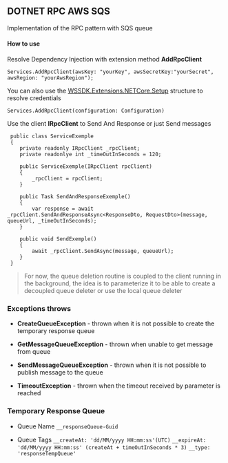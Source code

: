 ## DOTNET RPC AWS SQS
Implementation of the RPC pattern with SQS queue

#### How to use
Resolve Dependency Injection with extension method **AddRpcClient**
```dotnet
Services.AddRpcClient(awsKey: "yourKey", awsSecretKey:"yourSecret", awsRegion: "yourAwsRegion");
```

You can also use the [WSSDK.Extensions.NETCore.Setup](https://docs.aws.amazon.com/sdk-for-net/v3/developer-guide/net-dg-config-netcore.html) structure to resolve credentials
```dotnet
Services.AddRpcClient(configuration: Configuration)
```

Use the client **IRpcClient** to Send And Response or just Send messages

```dotnet
 public class ServiceExemple
 {
    private readonly IRpcClient _rpcClient;
    private readonlye int _timeOutInSeconds = 120;

    public ServiceExemple(IRpcClient rpcClient)
    {
        _rpcClient = rpcClient;
    }

    public Task SendAndResponseExemple()
    {
        var response = await _rpcClient.SendAndResponseAsync<ResponseDto, RequestDto>(message, queueUrl, _timeOutInSeconds);
    }

    public void SendExemple()
    {
        await _rpcClient.SendAsync(message, queueUrl);
    }
 }
```

> For now, the queue deletion routine is coupled to the client running in the background, the idea is to parameterize it to be able to create a decoupled queue deleter or use the local queue deleter

### Exceptions throws

- **CreateQueueException** - thrown when it is not possible to create the temporary response queue

- **GetMessageQueueException** - thrown when unable to get message from queue

- **SendMessageQueueException** - thrown when it is not possible to publish message to the queue

- **TimeoutException** - thrown when the timeout received by parameter is reached

### Temporary Response Queue

- Queue Name
`__responseQueue-Guid
`

- Queue Tags
`
    __createAt: 'dd/MM/yyyy HH:mm:ss'(UTC)
`
`
    __expireAt: 'dd/MM/yyyy HH:mm:ss' (createAt + timeOutInSeconds * 3)
`
`
    __type: 'responseTempQueue'
`